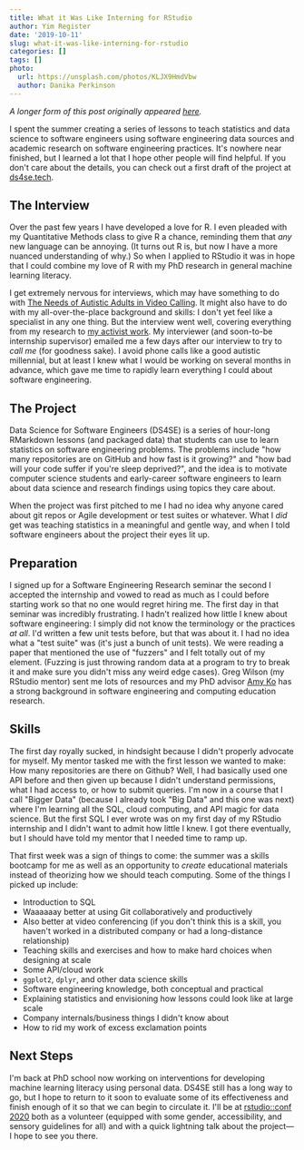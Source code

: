```yaml
---
title: What it Was Like Interning for RStudio
author: Yim Register
date: '2019-10-11'
slug: what-it-was-like-interning-for-rstudio
categories: []
tags: []
photo:
  url: https://unsplash.com/photos/KLJX9HmdVbw
  author: Danika Perkinson
---
```


*A longer form of this post originally appeared [here][original].*

I spent the summer creating a series of lessons to teach statistics and data science to software engineers
using software engineering data sources and academic research on software engineering practices.
It's nowhere near finished,
but I learned a lot that I hope other people will find helpful.
If you don't care about the details,
you can check out a first draft of the project at [ds4se.tech][ds4se].

## The Interview

Over the past few years I have developed a love for R.
I even pleaded with my Quantitative Methods class to give R a chance,
reminding them that *any* new language can be annoying.
(It turns out R is, but now I have a more nuanced understanding of why.)
So when I applied to RStudio it was in hope that I could combine my love of R with my PhD research in general machine learning literacy.

I get extremely nervous for interviews,
which may have something to do with
[The Needs of Autistic Adults in Video Calling][video-needs].
It might also have to do with my all-over-the-place background and skills:
I don't yet feel like a specialist in any one thing.
But the interview went well,
covering everything from my research to [my activist work][rochester].
My interviewer (and soon-to-be internship supervisor) emailed me a few days after our interview to try to *call me*
(for goodness sake).
I avoid phone calls like a good autistic millennial,
but at least I knew what I would be working on several months in advance,
which gave me time to rapidly learn everything I could about software engineering.

## The Project

Data Science for Software Engineers (DS4SE) is a series of hour-long RMarkdown lessons (and packaged data)
that students can use to learn statistics on software engineering problems.
The problems include "how many repositories are on GitHub and how fast is it growing?"
and "how bad will your code suffer if you're sleep deprived?",
and the idea is to motivate computer science students and early-career software engineers
to learn about data science and research findings
using topics they care about.

When the project was first pitched to me
I had no idea why anyone cared about git repos or Agile development or test suites or whatever.
What I *did* get was teaching statistics in a meaningful and gentle way,
and when I told software engineers about the project their eyes lit up.

## Preparation

I signed up for a Software Engineering Research seminar the second I accepted the internship
and vowed to read as much as I could before starting work so that no one would regret hiring me.
The first day in that seminar was incredibly frustrating.
I hadn't realized how little I knew about software engineering:
I simply did not know the terminology or the practices *at all*.
I'd written a few unit tests before, but that was about it.
I had no idea what a "test suite" was (it's just a bunch of unit tests).
We were reading a paper that mentioned the use of "fuzzers"
and I felt totally out of my element.
(Fuzzing is just throwing random data at a program to try to break it
and make sure you didn't miss any weird edge cases).
Greg Wilson (my RStudio mentor) sent me lots of resources
and my PhD advisor [Amy Ko][amy-ko] has a strong background in software engineering and computing education research.

## Skills

The first day royally sucked,
in hindsight because I didn't properly advocate for myself.
My mentor tasked me with the first lesson we wanted to make:
How many repositories are there on Github?
Well,
I had basically used one API before and then given up because I didn't understand permissions,
what I had access to,
or how to submit queries.
I'm now in a course that I call "Bigger Data"
(because I already took "Big Data" and this one was next)
where I'm learning all the SQL, cloud computing, and API magic for data science.
But the first SQL I ever wrote was on my first day of my RStudio internship
and I didn't want to admit how little I knew.
I got there eventually,
but I should have told my mentor that I needed time to ramp up.

That first week was a sign of things to come:
the summer was a skills bootcamp for me
as well as an opportunity to *create* educational materials
instead of theorizing how we should teach computing.
Some of the things I picked up include:

-   Introduction to SQL
-   Waaaaaay better at using Git collaboratively and productively
-   Also better at video conferencing
    (if you don't think this is a skill, you haven't worked in a distributed company or had a long-distance relationship)
-   Teaching skills and exercises and how to make hard choices when designing at scale
-   Some API/cloud work
-   `ggplot2`, `dplyr`, and other data science skills
-   Software engineering knowledge, both conceptual and practical
-   Explaining statistics and envisioning how lessons could look like at large scale
-   Company internals/business things I didn't know about
-   How to rid my work of excess exclamation points

## Next Steps

I'm back at PhD school now
working on interventions for developing machine learning literacy using personal data.
DS4SE still has a long way to go,
but I hope to return to it soon
to evaluate some of its effectiveness and finish enough of it so that we can begin to circulate it.
I'll be at [rstudio::conf 2020][conf] both as a volunteer
(equipped with some gender, accessibility, and sensory guidelines for all)
and with a quick lightning talk about the project—I hope to see you there.

[amy-ko]: https://faculty.washington.edu/ajko/
[conf]: https://rstudio.com/conference/
[ds4se]: https://ds4se.tech/
[original]: https://medium.com/bits-and-behavior/what-it-was-like-interning-for-rstudio-ca0193e64bf5
[rochester]: [https://www.nytimes.com/2017/09/15/nyregion/rochester-university-sexual-harassment.html
[video-needs]: https://www.microsoft.com/en-us/research/uploads/prod/2019/08/Video_Calling_Challenges_for_Autism_camera-ready.pdf
